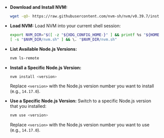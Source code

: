 - **Download and Install NVM:**
	```bash
	wget -qO- https://raw.githubusercontent.com/nvm-sh/nvm/v0.39.7/install.sh | bash
	```

- **Load NVM:** Load NVM into your current shell session:
	```bash
	export NVM_DIR="$([ -z "${XDG_CONFIG_HOME-}" ] && printf %s "${HOME}/.nvm" || printf %s "${XDG_CONFIG_HOME}/nvm")"
	[ -s "$NVM_DIR/nvm.sh" ] && \. "$NVM_DIR/nvm.sh"
	```

- **List Available Node.js Versions:**
	```bash
	nvm ls-remote
	```

- **Install a Specific Node.js Version:** 

	```bash
	nvm install <version>
	```

	Replace `<version>` with the Node.js version number you want to install (e.g., `14.17.0`).

- **Use a Specific Node.js Version:** Switch to a specific Node.js version that you installed:
	```bash
	nvm use <version>
	```

	Replace `<version>` with the Node.js version number you want to use (e.g., `14.17.0`).